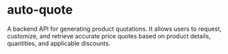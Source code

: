 # auto-quote
A backend API for generating product quotations. It allows users to request, customize, and retrieve accurate price quotes based on product details, quantities, and applicable discounts.
